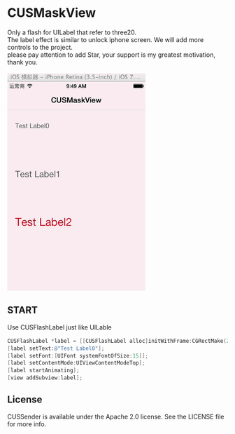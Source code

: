 CUSMaskView
===========

Only a flash for UILabel that refer to three20.<br>
The label effect is similar to unlock iphone screen.
We will add more controls to the project.<br>
please pay attention to add Star, your support is my greatest motivation, thank you.<br>
<br>
![image](https://github.com/JJMM/CUSResources/raw/master/CUSMaskView.gif)

## START
Use CUSFlashLabel just like UILable
```objective-c
CUSFlashLabel *label = [[CUSFlashLabel alloc]initWithFrame:CGRectMake(20, 80, 300, 50)];
[label setText:@"Test Label0"];
[label setFont:[UIFont systemFontOfSize:15]];
[label setContentMode:UIViewContentModeTop];
[label startAnimating];
[view addSubview:label];
```

## License
CUSSender is available under the Apache 2.0 license. See the LICENSE file for more info.